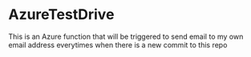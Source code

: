 # AzureTestDrive
This is an Azure function that will be triggered to send email to my own email address everytimes when there is a new commit to this repo 
